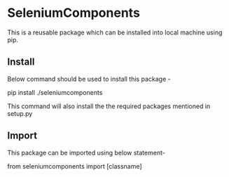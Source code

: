 # SeleniumComponents

This is a reusable package which can be installed into local machine using pip.

## Install 

Below command should be used to install this package -

pip install ./seleniumcomponents

This command will also install the the required packages mentioned in setup.py

## Import

This package can be imported using below statement-

from seleniumcomponents import [classname]